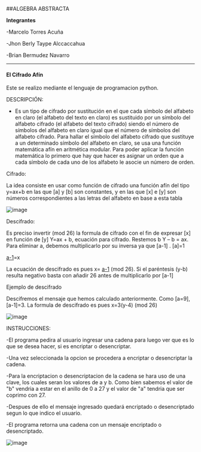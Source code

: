 ##ALGEBRA ABSTRACTA

**Integrantes**

-Marcelo Torres Acuña

-Jhon Berly Taype Alccaccahua 

-Brian Bermudez Navarro

------------

#### **El Cifrado Afín**


 Este se realizo mediante el lenguaje de programacion python.  
  
 
 DESCRIPCIÓN:
 
- Es un tipo de cifrado por sustitución en el que cada símbolo del alfabeto en claro (el alfabeto del texto en claro) es sustituido por un símbolo 
del alfabeto cifrado (el alfabeto del texto cifrado) siendo el número de símbolos del alfabeto en claro igual que el número de símbolos del alfabeto cifrado. 
Para hallar el símbolo del alfabeto cifrado que sustituye a un determinado símbolo del alfabeto en claro, se usa una función matemática afín en aritmética modular. 
Para poder aplicar la función matemática lo primero que hay que hacer es asignar un orden que a cada símbolo de cada uno de los alfabeto le asocie un número de orden.


Cifrado:

La idea consiste en usar como función de cifrado una función afín del tipo y=ax+b en las que [a] y [b] son constantes, y en las que [x] e [y] son números 
correspondientes a las letras del alfabeto en base a esta tabla

 ![image](https://user-images.githubusercontent.com/90937895/165884683-969ec4b6-d7d7-479a-ae1c-872790fb9cc1.png)


Descifrado:

Es preciso invertir (mod 26) la formula de cifrado con el fin de expresar [x] en función de [y]
Y=ax + b, ecuación para cifrado. Restemos b
Y – b = ax. Para eliminar a, debemos multiplicarlo por su inversa ya que [a-1] . [a]=1

[a-1](y-b)=x

La ecuación de descifrado es pues x= [a-1](y-b) (mod 26). Si el paréntesis (y-b) resulta negativo basta con añadir 26 antes de multiplicarlo por [a-1]

Ejemplo de descifrado

Descifremos el mensaje que hemos calculado anteriormente. Como [a=9], [a-1]=3. La formula de descifrado es pues x=3(y-4) (mod 26)


![image](https://user-images.githubusercontent.com/90937895/165884737-9c9b97d4-d51f-4d1c-8cbd-aca64f042803.png)

 
INSTRUCCIONES:

-El programa pedira al usuario ingresar una cadena para luego ver que es lo que se desea hacer, si es encriptar o desencriptar.

-Una vez seleccionada la opcion se procedera a encriptar o desencriptar la cadena.

-Para la encriptacion o desencriptacion de la cadena se hara uso de una clave, los cuales seran los valores de a y b. Como bien sabemos el valor de "b" vendria a estar
en el anillo de 0 a 27 y el valor de "a" tendria que ser coprimo con 27.

-Despues de ello el mensaje ingresado quedará encriptado o desencriptado segun lo que indico el usuario.

-El programa retorna una cadena con un mensaje encriptado o desencriptado.
 
 
![image](https://user-images.githubusercontent.com/101947482/162352821-c8164f0f-0cc6-4253-9516-79360b465d9d.png)


